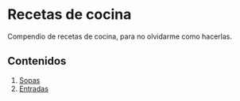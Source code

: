 # Recetas de cocina

Compendio de recetas de cocina, para no olvidarme como hacerlas.

## Contenidos
1. [Sopas](sopas.md)
2. [Entradas](entradas.md)
